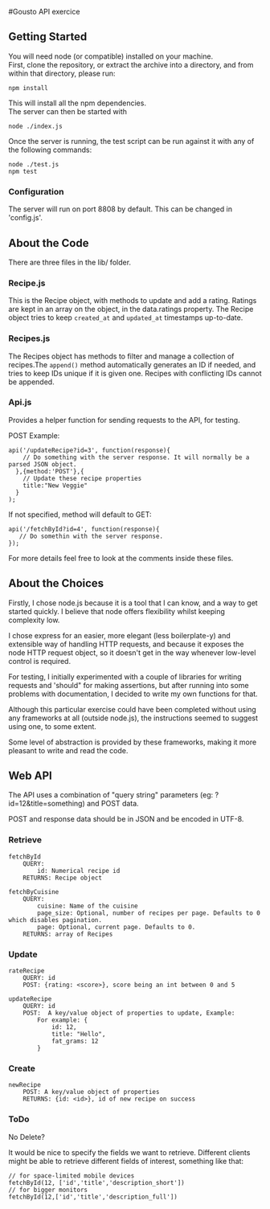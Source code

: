 #Gousto API exercice

## Getting Started

You will need node (or compatible) installed on your machine.  
First, clone the repository, or extract the archive into a directory, and from within that directory, please run:

    npm install

This will install all the npm dependencies.  
The server can then be started with

    node ./index.js

Once the server is running, the test script can be run against it with any of the following commands:

    node ./test.js
    npm test

### Configuration

The server will run on port 8808 by default. This can be changed in 'config.js'.

## About the Code

There are three files in the lib/ folder.

### Recipe.js

This is the Recipe object, with methods to update and add a rating. Ratings are kept in an array on the object, in the data.ratings property.
The Recipe object tries to keep `created_at` and `updated_at` timestamps up-to-date.

### Recipes.js

The Recipes object has methods to filter and manage a collection of recipes.The `append()` method automatically generates an ID if needed, and tries to keep IDs unique if it is given one. Recipes with conflicting IDs cannot be appended.

### Api.js

Provides a helper function for sending requests to the API, for testing.

POST Example:


    api('/updateRecipe?id=3', function(response){
        // Do something with the server response. It will normally be a parsed JSON object.
      },{method:'POST'},{
        // Update these recipe properties
        title:"New Veggie" 
      }
    );

If not specified, method will default to GET:


    api('/fetchById?id=4', function(response){
       // Do somethin with the server response.
    });



For more details feel free to look at the comments inside these files.

## About the Choices

Firstly, I chose node.js because it is a tool that I can know, and a way to get started quickly. I believe that node offers flexibility whilst keeping complexity low.

I chose express for an easier, more elegant (less boilerplate-y) and extensible way of handling HTTP requests, and because it exposes the node HTTP request object, so it doesn't get in the way whenever low-level control is required.

For testing, I initially experimented with a couple of libraries for writing requests and 'should" for making assertions, but after running into some problems with documentation, I decided to write my own functions for that.

Although this particular exercise could have been completed without using any frameworks at all (outside node.js), the instructions seemed to suggest using one, to some extent.

Some level of abstraction is provided by these frameworks, making it more pleasant to write and read the code.

## Web API

The API uses a combination of "query string" parameters (eg: ?id=12&title=something) and POST data.

POST and response data should be in JSON and be encoded in UTF-8.

### Retrieve

    fetchById
	    QUERY:
            id: Numerical recipe id
	    RETURNS: Recipe object

    fetchByCuisine
	    QUERY: 
            cuisine: Name of the cuisine
            page_size: Optional, number of recipes per page. Defaults to 0 which disables pagination.
            page: Optional, current page. Defaults to 0.
	    RETURNS: array of Recipes
    
### Update

    rateRecipe
	    QUERY: id
	    POST: {rating: <score>}, score being an int between 0 and 5

    updateRecipe
	    QUERY: id
	    POST:  A key/value object of properties to update, Example:
            For example: {
                id: 12,
                title: "Hello",
                fat_grams: 12
            }

    
### Create

    newRecipe
	    POST: A key/value object of properties
	    RETURNS: {id: <id>}, id of new recipe on success


### ToDo

No Delete?

It would be nice to specify the fields we want to retrieve. Different clients might be able to retrieve different fields of interest, something like that:

    // for space-limited mobile devices
    fetchById(12, ['id','title','description_short']) 
    // for bigger monitors
    fetchById(12,['id','title','description_full'])